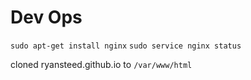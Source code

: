 # Dev Ops

`sudo apt-get install nginx`
`sudo service nginx status`

cloned ryansteed.github.io to `/var/www/html`